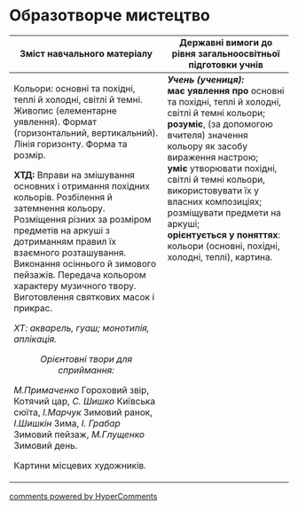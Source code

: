 <div id="hypercomments_widget" class="js-hypercomments-widget invisible"></div>

Образотворче мистецтво
=============================================

<table>
  <tr>
    <td width="55%" align="center"><b>Зміст навчального матеріалу</b></td>
    <td width="45%" align="center"><b>Державні вимоги до рівня загальноосвітньої підготовки учнів</b></td>
  </tr>
<tbody>
  <tr>
    <td width="55%" style="vertical-align:top !important;">
<p>Кольори: основні та похідні, теплі й холодні, світлі й темні. Живопис (елементарне уявлення). Формат (горизонтальний, вертикальний). Лінія горизонту. Форма та розмір.</p>
<p><b>ХТД:</b> Вправи на змішування основних і отримання похідних кольорів. Розбілення й затемнення кольору. Розміщення різних за розміром предметів на аркуші з дотриманням правил їх взаємного розташування. Виконання осіннього й зимового пейзажів. Передача кольором характеру музичного твору. Виготовлення святкових масок і прикрас.</p>
<p><i>ХТ: акварель, гуаш; монотипія, аплікація. </i></p>
<center><i>Орієнтовні твори для сприймання:</i></center>
<p><i>М.Примаченко</i> Гороховий звір, Котячий цар, <i>С. Шишко</i> Київська сюїта, <i>І.Марчук</i> Зимовий ранок, <i>І.Шишкін</i> Зима, <i>І. Грабар</i> Зимовий пейзаж, <i>М.Глущенко</i> Зимовий день.</p>
<p>Картини місцевих художників.</p>
	</td>
	<td width="45%" style="vertical-align:top !important;"><b><i>Учень (учениця):</i></b><br>
<b>має уявлення про</b> основні та похідні, теплі й холодні, світлі й темні кольори;<br>
<b>розуміє</b>, (за допомогою вчителя) значення кольору як засобу вираження настрою;<br>
<b>уміє</b> утворювати похідні, світлі й темні кольори, використовувати їх у власних  композиціях; розміщувати предмети на аркуші;<br>
<b>орієнтується у поняттях</b>: кольори (основні, похідні, холодні, теплі), картина.<br>
	</td>
  </tr>
</tbody>
</table>

<div class="js-hypercomments-container">
<a href="http://hypercomments.com" class="hc-link" title="comments widget">comments powered by HyperComments</a>
</div>